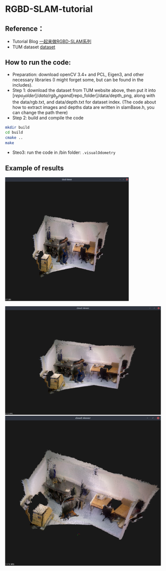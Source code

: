 # RGBD-SLAM-tutorial

## Reference： 
- Tutorial Blog [一起来做RGBD-SLAM系列](https://www.cnblogs.com/gaoxiang12/p/4652478.html)
- TUM dataset [dataset](https://vision.in.tum.de/data/datasets/rgbd-dataset)

## How to run the code:
- Preparation: download openCV 3.4+ and PCL, Eigen3, and other necessary libraries (I might forget some, but can be found in the includes).
- Step 1: download the dataset from TUM website above, then put it into [$repo_folder]/data/rgb_png and [$repo_folder]/data/depth_png, along with the data/rgb.txt, and data/depth.txt for dataset index. (The code about how to extract images and depths data are written in slamBase.h, you can change the path there)
- Step 2: build and compile the code
```bash
mkdir build
cd build
cmake ..
make
```
- Steo3: run the code in /bin folder:
`.visualOdometry`

## Example of results

<img src="https://github.com/WeihengXia0123/RGBD-SLAM-tutorial/blob/master/example/1.png" width="400" height="400"/>

![image](https://github.com/WeihengXia0123/RGBD-SLAM-tutorial/blob/master/example/1.png)
![image](https://github.com/WeihengXia0123/RGBD-SLAM-tutorial/blob/master/example/2.png)
